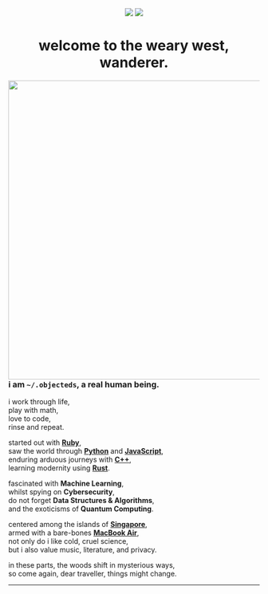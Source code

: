 <div align="center">
    <a href="#"><img src="https://img.shields.io/badge/pronouns-he/they/she-286983"></a>
    <a href="#"><img src="https://img.shields.io/badge/how-shall%20we%20comfort%20ourselves%3F-56949f"></a>
    <h1>welcome to the weary west, wanderer.</h1>
</div>

<img src="https://external-content.duckduckgo.com/iu/?u=https%3A%2F%2Fi.pinimg.com%2Foriginals%2Fcf%2Fe1%2Fd3%2Fcfe1d3ae3e1a89a738dc5210e13d3701.gif&f=1&nofb=1" width="600px" align="left">

<hr>

### i am `~/.objecteds`, a real human being.

i work through life, <br>
play with math, <br>
love to code, <br>
rinse and repeat. <br>

started out with [**Ruby**](https://www.ruby-lang.org/en/), <br>
saw the world through [**Python**](https://www.python.org/) and [**JavaScript**](https://developer.mozilla.org/en-US/docs/Web/javascript), <br>
enduring arduous journeys with [**C++**](https://cplusplus.com/), <br>
learning modernity using [**Rust**](https://rust-lang.org/).

fascinated with **Machine Learning**, <br>
whilst spying on **Cybersecurity**, <br>
do not forget **Data Structures & Algorithms**, <br>
and the exoticisms of  **Quantum Computing**.

centered among the islands of [**Singapore**](https://en.wikipedia.org/wiki/Singapore), <br>
armed with a bare-bones [**MacBook Air**](https://support.apple.com/kb/SP813?locale=en_US), <br>
not only do i like cold, cruel science, <br>
but i also value music, literature, and privacy. <br>

in these parts, the woods shift in mysterious ways, <br>
so come again, dear traveller, things might change. <br>

<hr>

